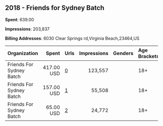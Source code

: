 ## 2018 - Friends for Sydney Batch 
**Spent**: 639.00

**Impressions**: 203,837

**Billing Addresses**: 6030 Clear Springs rd,Virginia Beach,23464,US

|Organization|Spent|Urls|Impressions|Genders|Age Brackets|Country Codes|
|:---|---:|:---|---:|:---|:---|:---|
|Friends For Sydney Batch|417.00 USD|[0](https://www.snap.com/political-ads/asset/58d54f036408905ffa52c6433fc9651c7b183d7f24fa6b88a89aabd9b96e18cd?mediaType=png)|123,557||18+|united states|
|Friends For Sydney Batch|157.00 USD|[1](https://www.snap.com/political-ads/asset/38fd1eff12d9b823beebe4b56256c2b9cf8d979e3752cb12dbf2f786e7bc509e?mediaType=png)|55,508||18+|united states|
|Friends For Sydney Batch|65.00 USD|[2](https://www.snap.com/political-ads/asset/c8feedd37098ccaf7aa5b9f5a4cf12a31304fc49c36b0197437ed32a8ab487db?mediaType=png)|24,772||18+|united states|
